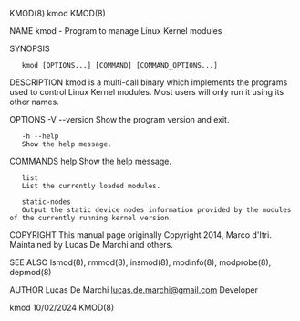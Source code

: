 KMOD(8)									     kmod								       KMOD(8)

NAME
       kmod - Program to manage Linux Kernel modules

SYNOPSIS

       kmod [OPTIONS...] [COMMAND] [COMMAND_OPTIONS...]

DESCRIPTION
       kmod is a multi-call binary which implements the programs used to control Linux Kernel modules. Most users will only run it using its other names.

OPTIONS
       -V --version
	   Show the program version and exit.

       -h --help
	   Show the help message.

COMMANDS
       help
	   Show the help message.

       list
	   List the currently loaded modules.

       static-nodes
	   Output the static device nodes information provided by the modules of the currently running kernel version.

COPYRIGHT
       This manual page originally Copyright 2014, Marco d'Itri. Maintained by Lucas De Marchi and others.

SEE ALSO
       lsmod(8), rmmod(8), insmod(8), modinfo(8), modprobe(8), depmod(8)

AUTHOR
       Lucas De Marchi <lucas.de.marchi@gmail.com>
	   Developer

kmod									  10/02/2024								       KMOD(8)
